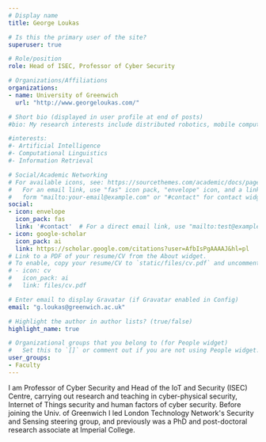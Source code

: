```yaml
---
# Display name
title: George Loukas

# Is this the primary user of the site?
superuser: true

# Role/position
role: Head of ISEC, Professor of Cyber Security

# Organizations/Affiliations
organizations:
- name: University of Greenwich
  url: "http://www.georgeloukas.com/"

# Short bio (displayed in user profile at end of posts)
#bio: My research interests include distributed robotics, mobile computing and programmable matter.

#interests:
#- Artificial Intelligence
#- Computational Linguistics
#- Information Retrieval

# Social/Academic Networking
# For available icons, see: https://sourcethemes.com/academic/docs/page-builder/#icons
#   For an email link, use "fas" icon pack, "envelope" icon, and a link in the
#   form "mailto:your-email@example.com" or "#contact" for contact widget.
social:
- icon: envelope
  icon_pack: fas
  link: '#contact'  # For a direct email link, use "mailto:test@example.org".
- icon: google-scholar
  icon_pack: ai
  link: https://scholar.google.com/citations?user=AfbIsPgAAAAJ&hl=pl
# Link to a PDF of your resume/CV from the About widget.
# To enable, copy your resume/CV to `static/files/cv.pdf` and uncomment the lines below.
# - icon: cv
#   icon_pack: ai
#   link: files/cv.pdf

# Enter email to display Gravatar (if Gravatar enabled in Config)
email: "g.loukas@greenwich.ac.uk"

# Highlight the author in author lists? (true/false)
highlight_name: true

# Organizational groups that you belong to (for People widget)
#   Set this to `[]` or comment out if you are not using People widget.
user_groups:
- Faculty
---
```

I am Professor of Cyber Security and Head of the IoT and Security (ISEC) Centre, carrying out research and teaching in cyber-physical security, Internet of Things security and human factors of cyber security. Before joining the Univ. of Greenwich I led London Technology Network's Security and Sensing steering group, and previously was a PhD and post-doctoral research associate at Imperial College.
